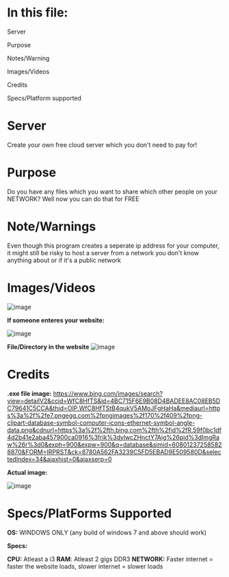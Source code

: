 # In this file:
 Server
 
 Purpose
 
 Notes/Warning
 
 Images/Videos
 
 Credits
 
 Specs/Platform supported
 

# Server
Create your own free cloud server which you don't need to pay for!

# Purpose
Do you have any files which you want to share which other people on your NETWORK? Well now you can do that for FREE

# Note/Warnings
Even though this program creates a seperate ip address for your computer, it might still be risky to host a server from a network you don't know anything about or if it's a public network


# Images/Videos

![image](https://user-images.githubusercontent.com/89658050/156782247-63af98ae-1b75-4fb6-b9bd-083d4df9c028.png)


**If someone enteres your website:**

![image](https://user-images.githubusercontent.com/89658050/156782819-e5d8a708-b0f9-4b85-8f77-6dc19fed7d1a.png)

**File/Directory in the website**
![image](https://user-images.githubusercontent.com/89658050/156782895-b449519f-4a79-4586-b85c-03e8a8d94639.png)

# Credits

**.exe file image:** 
https://www.bing.com/images/search?view=detailV2&ccid=WfC8HfTS&id=4BC715F6E9B08D4BADEE8AC08EB5DC79641C5CCA&thid=OIP.WfC8HfTStB4qukV5AMoJFgHaHa&mediaurl=https%3a%2f%2fe7.pngegg.com%2fpngimages%2f170%2f409%2fpng-clipart-database-symbol-computer-icons-ethernet-symbol-angle-data.png&cdnurl=https%3a%2f%2fth.bing.com%2fth%2fid%2fR.59f0bc1df4d2b41e2aba457900ca0916%3frik%3dylwcZHnctY7Aig%26pid%3dImgRaw%26r%3d0&exph=900&expw=900&q=database&simid=608012372585828870&FORM=IRPRST&ck=8780A562FA3239C5FD5EBAD9E509580D&selectedIndex=34&ajaxhist=0&ajaxserp=0

**Actual image:** 

![image](https://user-images.githubusercontent.com/89658050/156783082-b0fae9ff-19c0-4e2c-b9b4-6c26af537d57.png)

# Specs/PlatForms Supported

**OS:** WINDOWS ONLY (any build of windows 7 and above should work)

**Specs:** 

**CPU:** Atleast a i3
**RAM**: Atleast 2 gigs DDR3
**NETWORK:** Faster internet = faster the website loads, slower internet = slower loads
